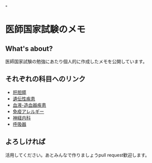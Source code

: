 "
# 医師国家試験のメモ

## What's about?
医師国家試験の勉強にあたり個人的に作成したメモを公開しています。

## それぞれの科目へのリンク

* [肝胆膵](/sub/HBP.md)
* [遺伝性疾患](/sub/heardity.md)
* [血液-造血器疾患](/sub/hematopoietic.md)
* [免疫アレルギー](/sub/Immune.md)
* [神経内科](/sub/neurology.md)
* [呼吸器](/sub/respiratory.md)

## よろしければ
活用してください。あとみんなで作りましょうpull request歓迎します。

